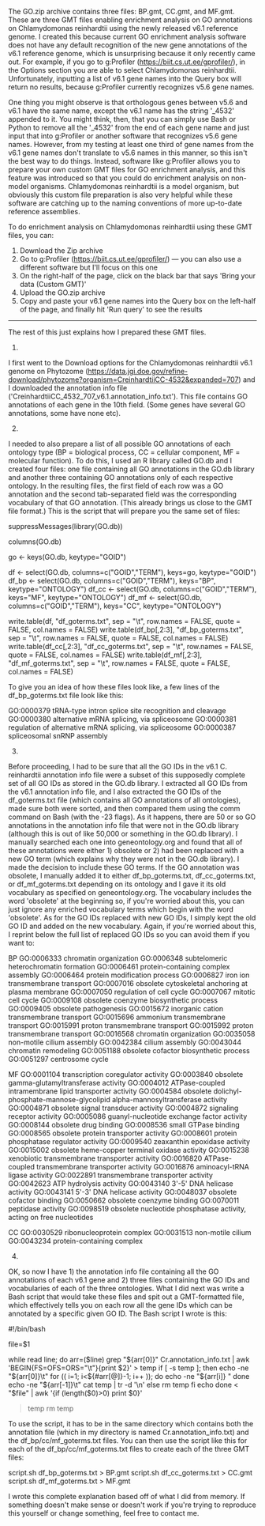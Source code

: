The GO.zip archive contains three files: BP.gmt, CC.gmt, and MF.gmt. These are three GMT files enabling enrichment analysis on GO annotations on Chlamydomonas reinhardtii using the newly released v6.1 reference genome. I created this because current GO enrichment analysis software does not have any default recognition of the new gene annotations of the v6.1 reference genome, which is unsurprising because it only recently came out. For example, if you go to g:Profiler (https://biit.cs.ut.ee/gprofiler/), in the Options section you are able to select Chlamydomonas reinhardtii. Unfortunately, inputting a list of v6.1 gene names into the Query box will return no results, because g:Profiler currently recognizes v5.6 gene names.

One thing you might observe is that orthologous genes between v5.6 and v6.1 have the same name, except the v6.1 name has the string '_4532' appended to it. You might think, then, that you can simply use Bash or Python to remove all the '_4532' from the end of each gene name and just input that into g:Profiler or another software that recognizes v5.6 gene names. However, from my testing at least one third of gene names from the v6.1 gene names don't translate to v5.6 names in this manner, so this isn't the best way to do things. Instead, software like g:Profiler allows you to prepare your own custom GMT files for GO enrichment analysis, and this feature was introduced so that you could do enrichment analysis on non-model organisms. Chlamydomonas reinhardtii is a model organism, but obviously this custom file preparation is also very helpful while these software are catching up to the naming conventions of more up-to-date reference assemblies.

To do enrichment analysis on Chlamydomonas reinhardtii using these GMT files, you can:
1. Download the Zip archive
2. Go to g:Profiler (https://biit.cs.ut.ee/gprofiler/) — you can also use a different software but I'll focus on this one
3. On the right-half of the page, click on the black bar that says 'Bring your data (Custom GMT)'
4. Upload the GO.zip archive
5. Copy and paste your v6.1 gene names into the Query box on the left-half of the page, and finally hit 'Run query' to see the results




______________________________

The rest of this just explains how I prepared these GMT files. 

1) 

I first went to the Download options for the Chlamydomonas reinhardtii v6.1 genome on Phytozome (https://data.jgi.doe.gov/refine-download/phytozome?organism=CreinhardtiiCC-4532&expanded=707) and I downloaded the annotation info file ('CreinhardtiiCC_4532_707_v6.1.annotation_info.txt'). This file contains GO annotations of each gene in the 10th field. (Some genes have several GO annotations, some have none etc).

2)

I needed to also prepare a list of all possible GO annotations of each ontology type (BP = biological process, CC = cellular component, MF = molecular function). To do this, I used an R library called GO.db and I created four files: one file containing all GO annotations in the GO.db library and another three containing GO annotations only of each respective ontology. In the resulting files, the first field of each row was a GO annotation and the second tab-separated field was the corresponding vocabulary of that GO annotation. (This already brings us close to the GMT file format.) This is the script that will prepare you the same set of files:

suppressMessages(library(GO.db))

columns(GO.db)

go <- keys(GO.db, keytype="GOID")

df <- select(GO.db, columns=c("GOID","TERM"), keys=go, keytype="GOID")
df_bp <- select(GO.db, columns=c("GOID","TERM"), keys="BP", keytype="ONTOLOGY")
df_cc <- select(GO.db, columns=c("GOID","TERM"), keys="MF", keytype="ONTOLOGY")
df_mf <- select(GO.db, columns=c("GOID","TERM"), keys="CC", keytype="ONTOLOGY")

write.table(df, "df_goterms.txt", sep = "\t", row.names = FALSE, quote = FALSE, col.names = FALSE)
write.table(df_bp[,2:3], "df_bp_goterms.txt", sep = "\t", row.names = FALSE, quote = FALSE, col.names = FALSE)
write.table(df_cc[,2:3], "df_cc_goterms.txt", sep = "\t", row.names = FALSE, quote = FALSE, col.names = FALSE)
write.table(df_mf[,2:3], "df_mf_goterms.txt", sep = "\t", row.names = FALSE, quote = FALSE, col.names = FALSE)

To give you an idea of how these files look like, a few lines of the df_bp_goterms.txt file look like this:

GO:0000379	tRNA-type intron splice site recognition and cleavage
GO:0000380	alternative mRNA splicing, via spliceosome
GO:0000381	regulation of alternative mRNA splicing, via spliceosome
GO:0000387	spliceosomal snRNP assembly

3) 

Before proceeding, I had to be sure that all the GO IDs in the v6.1 C. reinhardtii annotation info file were a subset of this supposedly complete set of all GO IDs as stored in the GO.db library. I extracted all GO IDs from the v6.1 annotation info file, and I also extracted the GO IDs of the df_goterms.txt file (which contains all GO annotations of all ontologies), made sure both were sorted, and then compared them using the comm command on Bash (with the -23 flags). As it happens, there are 50 or so GO annotations in the annotation info file that were not in the GO.db library (although this is out of like 50,000 or something in the GO.db library). I manually searched each one into geneontology.org and found that all of these annotations were either 1) obsolete or 2) had been replaced with a new GO term (which explains why they were not in the GO.db library). I made the decision to include these GO terms. If the GO annotation was obsolete, I manually added it to either df_bp_goterms.txt, df_cc_goterms.txt, or df_mf_goterms.txt depending on its ontology and I gave it its old vocabulary as specified on geneontology.org. The vocabulary includes the word 'obsolete' at the beginning so, if you're worried about this, you can just ignore any enriched vocabulary terms which begin with the word 'obsolete'. As for the GO IDs replaced with new GO IDs, I simply kept the old GO ID and added on the new vocabulary. Again, if you're worried about this, I reprint below the full list of replaced GO IDs so you can avoid them if you want to:

BP
GO:0006333	chromatin organization
GO:0006348	subtelomeric heterochromatin formation
GO:0006461	protein-containing complex assembly
GO:0006464	protein modification process
GO:0006827	iron ion transmembrane transport
GO:0007016	obsolete cytoskeletal anchoring at plasma membrane
GO:0007050	regulation of cell cycle
GO:0007067	mitotic cell cycle
GO:0009108	obsolete coenzyme biosynthetic process
GO:0009405	obsolete pathogenesis
GO:0015672	inorganic cation transmembrane transport
GO:0015696	ammonium transmembrane transport
GO:0015991	proton transmembrane transport
GO:0015992	proton transmembrane transport
GO:0016568	chromatin organization
GO:0035058	non-motile cilium assembly
GO:0042384	cilium assembly
GO:0043044	chromatin remodeling
GO:0051188	obsolete cofactor biosynthetic process
GO:0051297	centrosome cycle

MF
GO:0001104	transcription coregulator activity
GO:0003840	obsolete gamma-glutamyltransferase activity
GO:0004012	ATPase-coupled intramembrane lipid transporter activity
GO:0004584	obsolete dolichyl-phosphate-mannose-glycolipid alpha-mannosyltransferase activity
GO:0004871	obsolete signal transducer activity
GO:0004872	signaling receptor activity
GO:0005086	guanyl-nucleotide exchange factor activity
GO:0008144	obsolete drug binding
GO:0008536	small GTPase binding
GO:0008565	obsolete protein transporter activity
GO:0008601	protein phosphatase regulator activity
GO:0009540	zeaxanthin epoxidase activity
GO:0015002	obsolete heme-copper terminal oxidase activity
GO:0015238	xenobiotic transmembrane transporter activity
GO:0016820	ATPase-coupled transmembrane transporter activity
GO:0016876	aminoacyl-tRNA ligase activity
GO:0022891	transmembrane transporter activity
GO:0042623	ATP hydrolysis activity
GO:0043140	3'-5' DNA helicase activity
GO:0043141	5'-3' DNA helicase activity
GO:0048037	obsolete cofactor binding
GO:0050662	obsolete coenzyme binding
GO:0070011	peptidase activity
GO:0098519	obsolete nucleotide phosphatase activity, acting on free nucleotides

CC
GO:0030529	ribonucleoprotein complex
GO:0031513	non-motile cilium
GO:0043234	protein-containing complex


4) 

OK, so now I have 1) the annotation info file containing all the GO annotations of each v6.1 gene and 2) three files containing the GO IDs and vocabularies of each of the three ontologies. What I did next was write a Bash script that would take these files and spit out a GMT-formatted file, which effectively tells you on each row all the gene IDs which can be annotated by a specific given GO ID. The Bash script I wrote is this:

#!/bin/bash

file=$1

while read line; do
  arr=($line)
  grep "${arr[0]}" Cr.annotation_info.txt | awk 'BEGIN{FS=OFS=ORS="\t"}{print $2}' > temp
  if [ -s temp ]; then
  echo -ne "${arr[0]}\t"
  for (( i=1; i<${#arr[@]}-1; i++ )); do
    echo -ne "${arr[i]} "
  done
  echo -ne "${arr[-1]}\t"
        cat temp | tr -d '\n'
  else
        rm temp
  fi
  echo
done < "$file" | awk '{if (length($0)>0) print $0}'

>temp
rm temp


To use the script, it has to be in the same directory which contains both the annotation file (which in my directory is named Cr.annotation_info.txt) and the df_bp/cc/mf_goterms.txt files. You can then use the script like this for each of the df_bp/cc/mf_goterms.txt files to create each of the three GMT files:

script.sh df_bp_goterms.txt > BP.gmt
script.sh df_cc_goterms.txt > CC.gmt
script.sh df_mf_goterms.txt > MF.gmt


I wrote this complete explanation based off of what I did from memory. If something doesn't make sense or doesn't work if you're trying to reproduce this yourself or change something, feel free to contact me.
